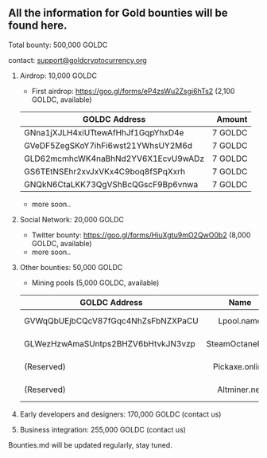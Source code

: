## All the information for Gold bounties will be found here. 

Total bounty: 500,000 GOLDC

contact: support@goldcryptocurrency.org

1. Airdrop: 10,000 GOLDC

	- First airdrop: https://goo.gl/forms/eP4zsWu2Zsgi6hTs2 (2,100 GOLDC, available)

	| GOLDC Address                       | Amount     |
	| ----------------------------------- | ----------:|
	| GNna1jXJLH4xiUTtewAfHhJf1GqpYhxD4e  | 7 GOLDC    |
	| GVeDF5ZegSKoY7ihFi6wst21YWhsUY2M6d  | 7 GOLDC    |
	| GLD62mcmhcWK4naBhNd2YV6X1EcvU9wADz  | 7 GOLDC    |
	| GS6TEtNSEhr2xvJxVKx4C9boq8fSPqXxrh  | 7 GOLDC    |
	| GNQkN6CtaLKK73QgVShBcQGscF9Bp6vnwa  | 7 GOLDC    |


	- more soon..

2. Social Network: 20,000 GOLDC
	
	- Twitter bounty: https://goo.gl/forms/HiuXgtu9mO2QwO0b2 (8,000 GOLDC, available)
	- more soon..

3. Other bounties: 50,000 GOLDC

	- Mining pools (5,000 GOLDC, available) 
	

	| GOLDC Address                       | Name            | Amount     |
	| ----------------------------------- |:---------------:| ----------:|
	| GVWqQbUEjbCQcV87fGqc4NhZsFbNZXPaCU  | Lpool.name      | 300 GOLDC  |
	| GLWezHzwAmaSUntps2BHZV6bHtvkJN3vzp  | SteamOctanePool | 300 GOLDC  |
	| (Reserved)                          | Pickaxe.online  | 300 GOLDC  |
	| (Reserved)                          | Altminer.net    | 300 GOLDC  |



4. Early developers and designers: 170,000 GOLDC (contact us)
5. Business integration: 255,000 GOLDC (contact us)

Bounties.md will be updated regularly, stay tuned.

